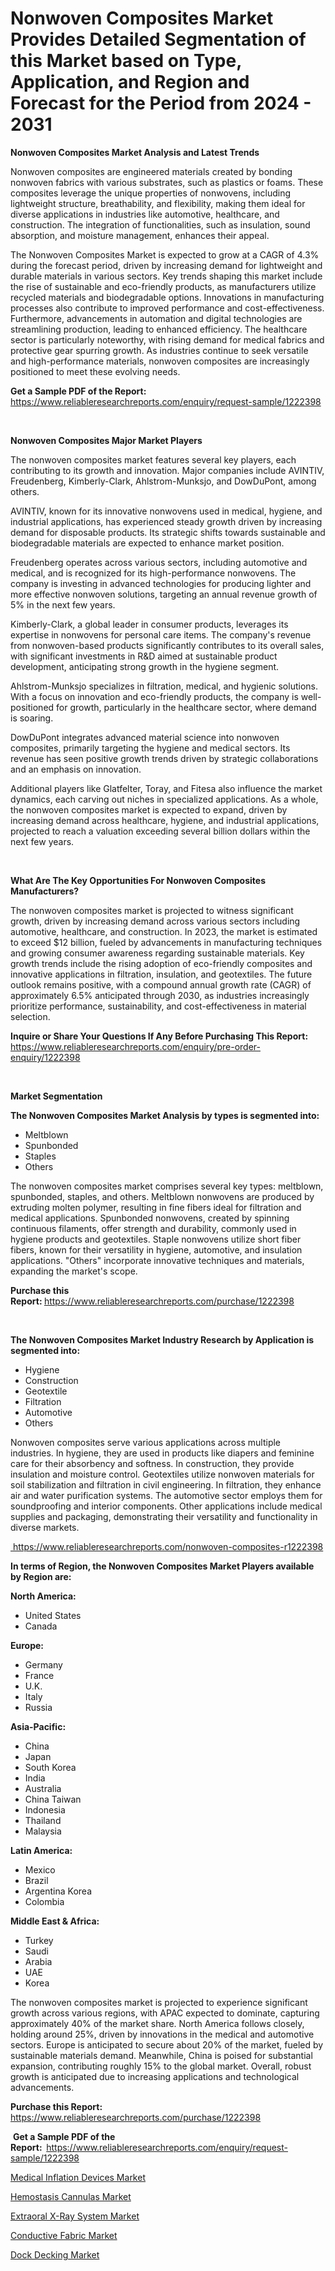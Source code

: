 <p><h1>Nonwoven Composites Market Provides Detailed Segmentation of this Market based on Type, Application, and Region and Forecast for the Period from 2024 - 2031</h1></p><p><strong>Nonwoven Composites Market Analysis and Latest Trends</strong></p>
<p><p>Nonwoven composites are engineered materials created by bonding nonwoven fabrics with various substrates, such as plastics or foams. These composites leverage the unique properties of nonwovens, including lightweight structure, breathability, and flexibility, making them ideal for diverse applications in industries like automotive, healthcare, and construction. The integration of functionalities, such as insulation, sound absorption, and moisture management, enhances their appeal. </p><p>The Nonwoven Composites Market is expected to grow at a CAGR of 4.3% during the forecast period, driven by increasing demand for lightweight and durable materials in various sectors. Key trends shaping this market include the rise of sustainable and eco-friendly products, as manufacturers utilize recycled materials and biodegradable options. Innovations in manufacturing processes also contribute to improved performance and cost-effectiveness. Furthermore, advancements in automation and digital technologies are streamlining production, leading to enhanced efficiency. The healthcare sector is particularly noteworthy, with rising demand for medical fabrics and protective gear spurring growth. As industries continue to seek versatile and high-performance materials, nonwoven composites are increasingly positioned to meet these evolving needs.</p></p>
<p><strong>Get a Sample PDF of the Report:&nbsp;</strong> <a href="https://www.reliableresearchreports.com/enquiry/request-sample/1222398?utm_campaign=36&utm_medium=2&utm_source=Github&utm_content=ia&utm_term=08112024&utm_id=nonwoven-composites">https://www.reliableresearchreports.com/enquiry/request-sample/1222398</a></p>
<p>&nbsp;</p>
<p><strong>Nonwoven Composites Major Market Players</strong></p>
<p><p>The nonwoven composites market features several key players, each contributing to its growth and innovation. Major companies include AVINTIV, Freudenberg, Kimberly-Clark, Ahlstrom-Munksjo, and DowDuPont, among others.</p><p>AVINTIV, known for its innovative nonwovens used in medical, hygiene, and industrial applications, has experienced steady growth driven by increasing demand for disposable products. Its strategic shifts towards sustainable and biodegradable materials are expected to enhance market position.</p><p>Freudenberg operates across various sectors, including automotive and medical, and is recognized for its high-performance nonwovens. The company is investing in advanced technologies for producing lighter and more effective nonwoven solutions, targeting an annual revenue growth of 5% in the next few years.</p><p>Kimberly-Clark, a global leader in consumer products, leverages its expertise in nonwovens for personal care items. The company's revenue from nonwoven-based products significantly contributes to its overall sales, with significant investments in R&D aimed at sustainable product development, anticipating strong growth in the hygiene segment.</p><p>Ahlstrom-Munksjo specializes in filtration, medical, and hygienic solutions. With a focus on innovation and eco-friendly products, the company is well-positioned for growth, particularly in the healthcare sector, where demand is soaring.</p><p>DowDuPont integrates advanced material science into nonwoven composites, primarily targeting the hygiene and medical sectors. Its revenue has seen positive growth trends driven by strategic collaborations and an emphasis on innovation.</p><p>Additional players like Glatfelter, Toray, and Fitesa also influence the market dynamics, each carving out niches in specialized applications. As a whole, the nonwoven composites market is expected to expand, driven by increasing demand across healthcare, hygiene, and industrial applications, projected to reach a valuation exceeding several billion dollars within the next few years.</p></p>
<p>&nbsp;</p>
<p><strong>What Are The Key Opportunities For Nonwoven Composites Manufacturers?</strong></p>
<p><p>The nonwoven composites market is projected to witness significant growth, driven by increasing demand across various sectors including automotive, healthcare, and construction. In 2023, the market is estimated to exceed $12 billion, fueled by advancements in manufacturing techniques and growing consumer awareness regarding sustainable materials. Key growth trends include the rising adoption of eco-friendly composites and innovative applications in filtration, insulation, and geotextiles. The future outlook remains positive, with a compound annual growth rate (CAGR) of approximately 6.5% anticipated through 2030, as industries increasingly prioritize performance, sustainability, and cost-effectiveness in material selection.</p></p>
<p><strong>Inquire or Share Your Questions If Any Before Purchasing This Report:</strong> <a href="https://www.reliableresearchreports.com/enquiry/pre-order-enquiry/1222398?utm_campaign=36&utm_medium=2&utm_source=Github&utm_content=ia&utm_term=08112024&utm_id=nonwoven-composites">https://www.reliableresearchreports.com/enquiry/pre-order-enquiry/1222398</a></p>
<p>&nbsp;</p>
<p><strong>Market Segmentation</strong></p>
<p><strong>The Nonwoven Composites Market Analysis by types is segmented into:</strong></p>
<p><ul><li>Meltblown</li><li>Spunbonded</li><li>Staples</li><li>Others</li></ul></p>
<p><p>The nonwoven composites market comprises several key types: meltblown, spunbonded, staples, and others. Meltblown nonwovens are produced by extruding molten polymer, resulting in fine fibers ideal for filtration and medical applications. Spunbonded nonwovens, created by spinning continuous filaments, offer strength and durability, commonly used in hygiene products and geotextiles. Staple nonwovens utilize short fiber fibers, known for their versatility in hygiene, automotive, and insulation applications. "Others" incorporate innovative techniques and materials, expanding the market's scope.</p></p>
<p><strong>Purchase this Report:&nbsp;</strong><a href="https://www.reliableresearchreports.com/purchase/1222398?utm_campaign=36&utm_medium=2&utm_source=Github&utm_content=ia&utm_term=08112024&utm_id=nonwoven-composites">https://www.reliableresearchreports.com/purchase/1222398</a></p>
<p>&nbsp;</p>
<p><strong>The Nonwoven Composites Market Industry Research by Application is segmented into:</strong></p>
<p><ul><li>Hygiene</li><li>Construction</li><li>Geotextile</li><li>Filtration</li><li>Automotive</li><li>Others</li></ul></p>
<p><p>Nonwoven composites serve various applications across multiple industries. In hygiene, they are used in products like diapers and feminine care for their absorbency and softness. In construction, they provide insulation and moisture control. Geotextiles utilize nonwoven materials for soil stabilization and filtration in civil engineering. In filtration, they enhance air and water purification systems. The automotive sector employs them for soundproofing and interior components. Other applications include medical supplies and packaging, demonstrating their versatility and functionality in diverse markets.</p></p>
<p><a href="https://www.reliableresearchreports.com/nonwoven-composites-r1222398?utm_campaign=36&utm_medium=2&utm_source=Github&utm_content=ia&utm_term=08112024&utm_id=nonwoven-composites">&nbsp;https://www.reliableresearchreports.com/nonwoven-composites-r1222398</a></p>
<p><strong>In terms of Region, the Nonwoven Composites Market Players available by Region are:</strong></p>
<p>
    <p> <strong> North America: </strong>
        <ul>
            <li>United States</li>
            <li>Canada</li>
        </ul>
        </p> 
    <p> <strong> Europe: </strong>
        <ul>
            <li>Germany</li>
            <li>France</li>
            <li>U.K.</li>
            <li>Italy</li>
            <li>Russia</li>
        </ul>
        </p> 
    <p> <strong> Asia-Pacific: </strong>
        <ul>
            <li>China</li>
            <li>Japan</li>
            <li>South Korea</li>
            <li>India</li>
            <li>Australia</li>
            <li>China Taiwan</li>
            <li>Indonesia</li>
            <li>Thailand</li>
            <li>Malaysia</li>
        </ul>
        </p> 
    <p> <strong> Latin America: </strong>
        <ul>
            <li>Mexico</li>
            <li>Brazil</li>
            <li>Argentina Korea</li>
            <li>Colombia</li>
        </ul>
        </p> 
    <p> <strong> Middle East & Africa: </strong>
        <ul>
            <li>Turkey</li>
            <li>Saudi</li>
            <li>Arabia</li>
            <li>UAE</li>
            <li>Korea</li>
        </ul>
    </p>
    </p>
<p><p>The nonwoven composites market is projected to experience significant growth across various regions, with APAC expected to dominate, capturing approximately 40% of the market share. North America follows closely, holding around 25%, driven by innovations in the medical and automotive sectors. Europe is anticipated to secure about 20% of the market, fueled by sustainable materials demand. Meanwhile, China is poised for substantial expansion, contributing roughly 15% to the global market. Overall, robust growth is anticipated due to increasing applications and technological advancements.</p></p>
<p><strong>Purchase this Report: </strong><a href="https://www.reliableresearchreports.com/purchase/1222398?utm_campaign=36&utm_medium=2&utm_source=Github&utm_content=ia&utm_term=08112024&utm_id=nonwoven-composites">https://www.reliableresearchreports.com/purchase/1222398</a></p>
<p>&nbsp;<strong>Get a Sample PDF of the Report:&nbsp;&nbsp;</strong><a href="https://www.reliableresearchreports.com/enquiry/request-sample/1222398?utm_campaign=36&utm_medium=2&utm_source=Github&utm_content=ia&utm_term=08112024&utm_id=nonwoven-composites">https://www.reliableresearchreports.com/enquiry/request-sample/1222398</a></p>
<p><strong></strong></p>
<p><p><a href="https://issuu.com/reportprime-2/docs/medical-inflation-devices-market-si_9e69e37dc17cef?utm_campaign=36&utm_medium=2&utm_source=Github&utm_content=ia&utm_term=08112024&utm_id=nonwoven-composites">Medical Inflation Devices Market</a></p><p><a href="https://issuu.com/reportprime-2/docs/hemostasis-cannulas-market-size-203_7c1255a6c00cd0?utm_campaign=36&utm_medium=2&utm_source=Github&utm_content=ia&utm_term=08112024&utm_id=nonwoven-composites">Hemostasis Cannulas Market</a></p><p><a href="https://issuu.com/reportprime-2/docs/extraoral-x-ray-system-market-size-_59636f5d96cf28?utm_campaign=36&utm_medium=2&utm_source=Github&utm_content=ia&utm_term=08112024&utm_id=nonwoven-composites">Extraoral X-Ray System Market</a></p><p><a href="https://github.com/AngelaWalsh696/Market-Research-Report-List-1/blob/main/conductive-fabric-market.md?utm_campaign=36&utm_medium=2&utm_source=Github&utm_content=ia&utm_term=08112024&utm_id=nonwoven-composites">Conductive Fabric Market</a></p><p><a href="https://github.com/GRUBBSCHARLES/Market-Research-Report-List-1/blob/main/dock-decking-market.md?utm_campaign=36&utm_medium=2&utm_source=Github&utm_content=ia&utm_term=08112024&utm_id=nonwoven-composites">Dock Decking Market</a></p></p>